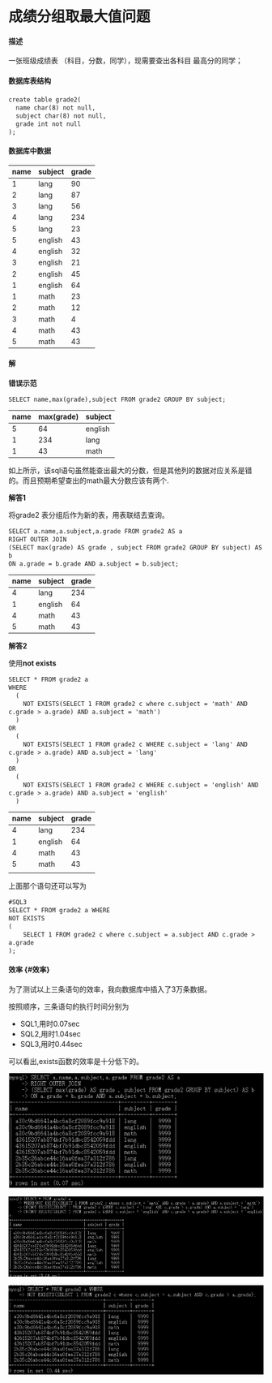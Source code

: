 # 成绩分组取最大值问题



#### 描述

一张班级成绩表 （科目，分数，同学），现需要查出各科目 最高分的同学；

#### 数据库表结构

```text
create table grade2(
  name char(8) not null,
  subject char(8) not null,
  grade int not null
);
```

#### 数据库中数据

| name | subject | grade |
| :--- | :--- | :--- |
| 1 | lang | 90 |
| 2 | lang | 87 |
| 3 | lang | 56 |
| 4 | lang | 234 |
| 5 | lang | 23 |
| 5 | english | 43 |
| 4 | english | 32 |
| 3 | english | 21 |
| 2 | english | 45 |
| 1 | english | 64 |
| 1 | math | 23 |
| 2 | math | 12 |
| 3 | math | 4 |
| 4 | math | 43 |
| 5 | math | 43 |

#### 解

**错误示范**

```text
SELECT name,max(grade),subject FROM grade2 GROUP BY subject;
```

| name | max\(grade\) | subject |
| :--- | :--- | :--- |
| 5 | 64 | english |
| 1 | 234 | lang |
| 1 | 43 | math |

如上所示，该sql语句虽然能查出最大的分数，但是其他列的数据对应关系是错的。而且预期希望查出的math最大分数应该有两个.

**解答1**

将grade2 表分组后作为新的表，用表联结去查询。

```text
SELECT a.name,a.subject,a.grade FROM grade2 AS a 
RIGHT OUTER JOIN 
(SELECT max(grade) AS grade , subject FROM grade2 GROUP BY subject) AS b
ON a.grade = b.grade AND a.subject = b.subject;
```

| name | subject | grade |
| :--- | :--- | :--- |
| 4 | lang | 234 |
| 1 | english | 64 |
| 4 | math | 43 |
| 5 | math | 43 |

**解答2**

使用**not exists**

```text
SELECT * FROM grade2 a
WHERE 
  (
    NOT EXISTS(SELECT 1 FROM grade2 c where c.subject = 'math' AND c.grade > a.grade) AND a.subject = 'math')
  )
OR
  (
    NOT EXISTS(SELECT 1 FROM grade2 c WHERE c.subject = 'lang' AND c.grade > a.grade) AND a.subject = 'lang'
  )
OR
  (
    NOT EXISTS(SELECT 1 FROM grade2 c WHERE c.subject = 'english' AND c.grade > a.grade) AND a.subject = 'english'
  )
```

| name | subject | grade |
| :--- | :--- | :--- |
| 4 | lang | 234 |
| 1 | english | 64 |
| 4 | math | 43 |
| 5 | math | 43 |
|  |  |  |

上面那个语句还可以写为

```text
#SQL3
SELECT * FROM grade2 a WHERE
NOT EXISTS
(
    SELECT 1 FROM grade2 c where c.subject = a.subject AND c.grade > a.grade
);
```

#### 效率 {#效率}

为了测试以上三条语句的效率，我向数据库中插入了3万条数据。

按照顺序，三条语句的执行时间分别为

* SQL1,用时0.07sec
* SQL2,用时1.04sec
* SQL3,用时0.44sec

可以看出,exists函数的效率是十分低下的。

![](../../.gitbook/assets/sql1.png)

![](../../.gitbook/assets/sql2.png)

![](../../.gitbook/assets/sql3%20%281%29.png)

